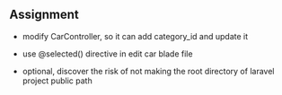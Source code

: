 ## Assignment
- modify CarController, so it can add category_id and update it
- use @selected() directive in edit car blade file


- optional, discover the risk of not making the root directory of laravel project public path


